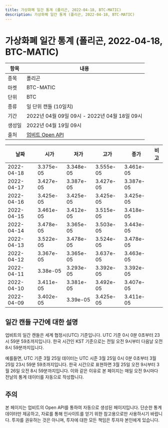```yaml
---
title: 가상화폐 일간 통계 (폴리곤, 2022-04-18, BTC-MATIC)
description: 가상화폐 일간 통계 (폴리곤, 2022-04-18, BTC-MATIC)
---
```



가상화폐 일간 통계 (폴리곤, 2022-04-18, BTC-MATIC)
===

|항목|내용|
|--|--|
|종목|폴리곤|
|마켓|BTC-MATIC|
|단위|BTC|
|종류|일 단위 캔들 (10일치)|
|기간|2022년 04월 09일 09시 - 2022년 04월 18일 09시|
|생성일|2022년 04월 19일 09시|
|출처|[업비트 Open API](https://docs.upbit.com)|


|날짜|시가|저가|고가|종가|비고|
|--|--|--|--|--|--|
|2022-04-18|3.375e-05|3.348e-05|3.555e-05|3.461e-05|    |
|2022-04-17|3.427e-05|3.387e-05|3.427e-05|3.387e-05|    |
|2022-04-16|3.425e-05|3.425e-05|3.425e-05|3.425e-05|    |
|2022-04-15|3.461e-05|3.412e-05|3.515e-05|3.418e-05|    |
|2022-04-14|3.478e-05|3.365e-05|3.503e-05|3.443e-05|    |
|2022-04-13|3.522e-05|3.478e-05|3.524e-05|3.478e-05|    |
|2022-04-12|3.367e-05|3.365e-05|3.637e-05|3.463e-05|    |
|2022-04-11|3.38e-05|3.293e-05|3.392e-05|3.392e-05|    |
|2022-04-10|3.411e-05|3.381e-05|3.492e-05|3.407e-05|    |
|2022-04-09|3.402e-05|3.39e-05|3.425e-05|3.411e-05|    |


일간 캔들 구간에 대한 설명
---


업비트의 일간 캔들은 세계 협정시(UTC) 기준입니다. 
UTC 기준 0시 0분 0초부터 23시 59분 59초까지입니다. 
한국 시간인 KST 기준으로는 전일 오전 9시부터 다음날 오전 8시 59분까지입니다. 


예를들면, UTC 기준 3월 25일 데이터는 UTC 시준 3월 25일 0시 0분 0초부터 3월 25일 23시 59분 59초까지입니다. 
한국 시간으로 표현하면 3월 25일 오전 9시부터 3월 26일 오전 8시 59분까지입니다. 
이와 같은 이유로 본 페이지는 매일 오전 9시마다 전날의 통계 데이터를 자동으로 작성합니다. 


주의
---


본 페이지는 업비트의 Open API를 통하여 자동으로 생성된 페이지입니다. 
단순한 통계 데이터만 제공하고, 자료를 통해 인사이트를 얻기 위한 참고용으로만 사용하시기 바랍니다. 
투자를 권유하는 것은 아니며, 투자에 대한 모든 책임은 투자자 본인에게 있습니다. 

